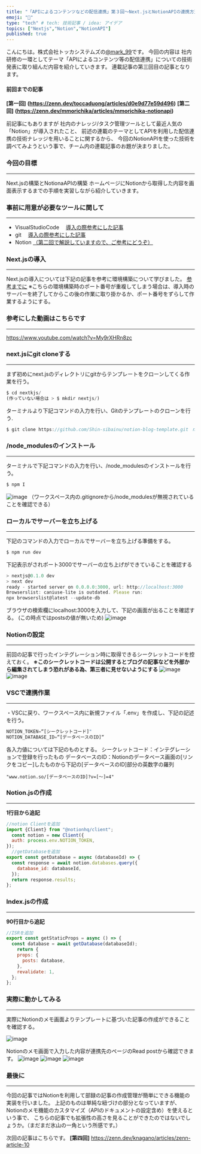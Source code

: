 ```yaml
---
title: "「APIによるコンテンツなどの配信連携」第３回～Next.jsとNotionAPIの連携方法について～"
emoji: "🐥"
type: "tech" # tech: 技術記事 / idea: アイデア
topics: ["Nextjs","Notion","NotionAPI"]
published: true
---
```

こんにちは。株式会社トッカシステムズの[@mark_99](https://zenn.dev/mark_99)です。
今回の内容は
社内研修の一環としてテーマ「APIによるコンテンツ等の配信連携」についての技術発表に取り組んだ内容を紹介していきます。
連載記事の第三回目の記事となります。
#### 前回までの記事
**[第一回]**
**(https://zenn.dev/toccaduong/articles/d0e9d77e59d496)**
**[第二回]**
**(https://zenn.dev/mmorichika/articles/mmorichika-notionapi)**

前記事にもありますが
社内のナレッジ/タスク管理ツールとして最近人気の「Notion」が導入されたこと、
前述の連載のテーマとしてAPIを利用した配信連携の技術ナレッジを用いることに関するから、
今回のNotionAPIを使った技術を調べてみようという事で、チーム内の連載記事のお題が決まりました。

### 今回の目標
-----
Next.jsの構築とNotionaAPIの構築
ホームページにNotionから取得した内容を画面表示するまでの手順を実習しながら紹介していきます。

### 事前に用意が必要なツールに関して
-----
- VisualStudioCode 
　[導入の際参考にした記事](https://zenn.dev/protoout/articles/39-visual-studio-code)
- git 
　[導入の際参考にした記事](https://zenn.dev/longbridge/articles/5d11bd51665dac)
- Notion
[（第二回で解説していますので、ご参考にどうぞ）](https://zenn.dev/mmorichika/articles/mmorichika-notionapi)

### Next.jsの導入
-----
Next.jsの導入については下記の記事を参考に環境構築について学びました。
[参考までに](https://zenn.dev/knagano/articles/zenn-article-1)
※こちらの環境構築時のポート番号が重複してしまう場合は、導入時のサーバーを終了してからこの後の作業に取り掛かるか、ポート番号をずらして作業するようにする。

### 参考にした動画はこちらです
-----
https://www.youtube.com/watch?v=My9rXHRn8zc

### next.jsにgit cloneする
-----
まず初めにnext.jsのディレクトリにgitからテンプレートをクローンしてくる作業を行う。
```js
$ cd nextkjs/
(作っていない場合は > $ mkdir nextjs/)
```
ターミナルより下記コマンドの入力を行い、Gitのテンプレートのクローンを行う.
```js
$ git clone https://github.com/Shin-sibainu/notion-blog-template.git　notion-blog-ts
```

### /node_modulesのインストール
-----
ターミナルで下記コマンドの入力を行い、/node_modulesのインストールを行う。
```js
$ npm I
```
![image](images/zenn-article-01/blog01.png)
（ワークスペース内の.gitignoreから/node_modulesが無視されていることを確認できる）

### ローカルでサーバーを立ち上げる
-----
下記のコマンドの入力でローカルでサーバーを立ち上げる準備をする。
```js
$ npm run dev
```
下記表示がされポート3000でサーバーの立ち上げができていることを確認する
```js
> nextjs@0.1.0 dev
> next dev
ready - started server on 0.0.0.0:3000, url: http://localhost:3000
Browserslist: caniuse-lite is outdated. Please run:
npx browserslist@latest --update-db
```
ブラウザの検索欄にlocalhost:3000を入力して、下記の画面が出ることを確認する。
(この時点ではpostsの値が無いため)
![image](/images/zenn-article-01/blog02.png)

### Notionの設定
-----
前回の記事で行ったインテグレーション時に取得できるシークレットコードを控えておく。
**※このシークレットコードは公開するとブログの記事などを外部から編集されてしまう恐れがある為、第三者に見せないようにする**
![image](/images/zenn-article-01/blog03.png)
![image](/images/zenn-article-01/blog04.png)
### VSCで連携作業
-----
・VSCに戻り、ワークスペース内に新規ファイル「.env」を作成し、下記の記述を行う。
```js
NOTION_TOKEN=“[シークレットコード]"
NOTION_DATABASE_ID=“[データベースのID]“
```
各入力値については下記のものとする。
シークレットコード：インテグレーションで登録を行ったもの
データベースのID：Notionのデータベース画面の[リンクをコピー]したものから下記の[データベースのID]部分の英数字の羅列
```
"www.notion.so/[データベースのID]?v=[～]=4"
```

### Notion.jsの作成
-----
**1行目から追記**
```js:Notion.js
//notion Clientを追加
import {Client} from "@notionhq/client";
  const notion = new Client({
  auth: process.env.NOTION_TOKEN,
});
  //getDatabaseを追加
export const getDatabase = async (databaseId) => {
  const response = await notion.databases.query({
    database_id: databaseId,
  });
  return response.results;
};
```

### Index.jsの作成
-----
**90行目から追記**
```js:Index.js
//ISRを追加
export const getStaticProps = async () => {
  const database = await getDatabase(databaseId);
    return {
    props: {
      posts: database,
    },
    revalidate: 1,
  };
};
```

### 実際に動かしてみる
-----
実際にNotionのメモ画面よりテンプレートに基づいた記事の作成ができることを確認する。

![image](/images/zenn-article-01/blog05.png)

Notionのメモ画面で入力した内容が連携先のページのRead postから確認できます。
![image](/images/zenn-article-01/blog06.png)
![image](/images/zenn-article-01/blog07.png)
![image](/images/zenn-article-01/blog08.png)

### 最後に
-----
今回の記事ではNotionを利用して部録の記事の作成管理が簡単にできる機能の実装を行いました。
上記のものは単純な紐づけの部分となっていますが、Notionのメモ機能のカスタマイズ（APIのドキュメントの設定含め）を使えるという事で、
こちらの記事でも拡張性の高さを見ることができたのではないでしょうか。（まだまだ氷山の一角という所感です。）

次回の記事はこちらです。
**[第四回]**
https://zenn.dev/knagano/articles/zenn-article-10
